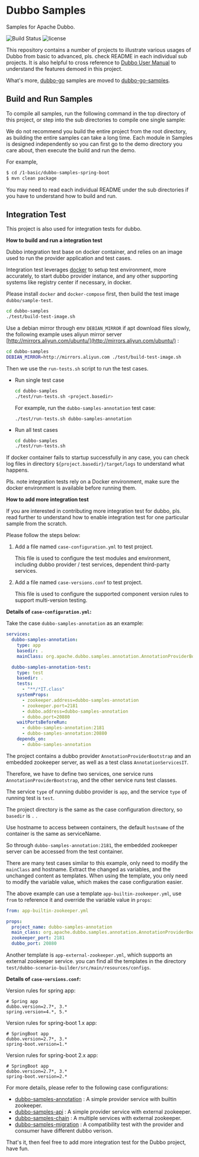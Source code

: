 # Dubbo Samples

Samples for Apache Dubbo.

![Build Status](https://github.com/apache/dubbo-samples/workflows/Dubbo%202/badge.svg)
![license](https://img.shields.io/github/license/apache/dubbo-samples.svg)

This repository contains a number of projects to illustrate various usages of Dubbo from basic to advanced, pls. check README in each individual sub projects. It is also helpful to cross reference to [Dubbo User Manual](https://dubbo.apache.org/zh-cn/overview/tasks/) to understand the features demoed in this project.

What's more, [dubbo-go](https://github.com/apache/dubbo-go) samples are moved to [dubbo-go-samples](https://github.com/apache/dubbo-go-samples).

## Build and Run Samples

To compile all samples, run the following command in the top directory of this project, or step into the sub directories to compile one single sample:

We do not recommend you build the entire project from the root directory, as building the entire samples can take a long time. Each module in Samples is designed independently so you can first go to the demo directory you care about, then execute the build and run the demo.

For example,

```bash
$ cd /1-basic/dubbo-samples-spring-boot
$ mvn clean package
```

You may need to read each individual README under the sub directories if you have to understand how to build and run.

## Integration Test

This project is also used for integration tests for dubbo.

**How to build and run a integration test**

Dubbo integration test base on docker container, and relies on an image used to run the provider application and test cases. 

Integration test leverages [docker](https://docs.docker.com/get-started/) to setup test environment, more accurately, to start dubbo provider instance, and any other supporting systems like registry center if necessary, in docker. 

Please install `docker` and `docker-compose` first, then build the test image `dubbo/sample-test`.

```bash
cd dubbo-samples
./test/build-test-image.sh
```

Use a debian mirror through env `DEBIAN_MIRROR` if apt download files slowly, 
the following example uses aliyun mirror server [http://mirrors.aliyun.com/ubuntu/](http://mirrors.aliyun.com/ubuntu/) :

```bash
cd dubbo-samples
DEBIAN_MIRROR=http://mirrors.aliyun.com ./test/build-test-image.sh
```

Then we use the `run-tests.sh` script to run the test cases.

* Run single test case

  ```bash
  cd dubbo-samples
  ./test/run-tests.sh <project.basedir>
  ```
  
  For example, run the `dubbo-samples-annotation` test case:
  
  ```
  ./test/run-tests.sh dubbo-samples-annotation
  ```
  
* Run all test cases

  ```bash
  cd dubbo-samples
  ./test/run-tests.sh 
  ```

If docker container fails to startup successfully in any case, you can check log files in directory `${project.basedir}/target/logs` to understand what happens.

Pls. note integration tests rely on a Docker environment, make sure the docker environment is available before running them.


**How to add more integration test**

If you are interested in contributing more integration test for dubbo, pls. read further to understand how to enable integration test for one particular sample from the scratch.

Please follow the steps below:

1. Add a file named `case-configuration.yml` to test project.

   This file is used to configure the test modules and environment, including dubbo provider / test services, 
   dependent third-party services.

2. Add a file named `case-versions.conf` to test project.

   This file is used to configure the supported component version rules to support multi-version testing.

**Details of `case-configuration.yml`:**

Take the case `dubbo-samples-annotation` as an example:

```yaml
services:
  dubbo-samples-annotation:
    type: app
    basedir: .
    mainClass: org.apache.dubbo.samples.annotation.AnnotationProviderBootstrap

  dubbo-samples-annotation-test:
    type: test
    basedir: .
    tests:
      - "**/*IT.class"
    systemProps:
      - zookeeper.address=dubbo-samples-annotation
      - zookeeper.port=2181
      - dubbo.address=dubbo-samples-annotation
      - dubbo.port=20880
    waitPortsBeforeRun:
      - dubbo-samples-annotation:2181
      - dubbo-samples-annotation:20880
    depends_on:
      - dubbo-samples-annotation
```

The project contains a dubbo provider `AnnotationProviderBootstrap` and an embedded zookeeper server, 
as well as a test class `AnnotationServicesIT`.

Therefore, we have to define two services, one service runs `AnnotationProviderBootstrap`, 
and the other service runs test classes.

The service `type` of running dubbo provider is `app`, and the service `type` of running test is `test`.

The project directory is the same as the case configuration directory, so `basedir` is `.` .

Use hostname to access between containers, the default `hostname` of the container is the same as serviceName.

So through `dubbo-samples-annotation:2181`, the embedded zookeeper server can be accessed from the test container.

There are many test cases similar to this example, only need to modify the `mainClass` and hostname.
Extract the changed as variables, and the unchanged content as templates. 
When using the template, you only need to modify the variable value, which makes the case configuration easier.

The above example can use a template `app-builtin-zookeeper.yml`, use `from` to reference it and override the variable value in `props`:

```yaml
from: app-builtin-zookeeper.yml

props:
  project_name: dubbo-samples-annotation
  main_class: org.apache.dubbo.samples.annotation.AnnotationProviderBootstrap
  zookeeper_port: 2181
  dubbo_port: 20880
```

Another template is `app-external-zookeeper.yml`, which supports an external zookeeper service.
you can find all the templates in the directory `test/dubbo-scenario-builder/src/main/resources/configs`.

**Details of `case-versions.conf`:**

Version rules for spring app:

```
# Spring app
dubbo.version=2.7*, 3.*
spring.version=4.*, 5.*
```

Version rules for spring-boot 1.x app:

```
# SpringBoot app
dubbo.version=2.7*, 3.*
spring-boot.version=1.*
```

Version rules for spring-boot 2.x app:

```
# SpringBoot app
dubbo.version=2.7*, 3.*
spring-boot.version=2.*
```


For more details, please refer to the following case configurations:

 * [dubbo-samples-annotation](dubbo-samples-annotation/case-configuration.yml) : A simple provider service with builtin zookeeper.
 * [dubbo-samples-api](dubbo-samples-api/case-configuration.yml) : A simple provider service with external zookeeper.
 * [dubbo-samples-chain](dubbo-samples-chain/case-configuration.yml) : A multiple services with external zookeeper.
 * [dubbo-samples-migration](dubbo-samples-migration/README.md) : A compatibility test with the provider and consumer have different dubbo verison. 


That's it, then feel free to add more integration test for the Dubbo project, have fun.
